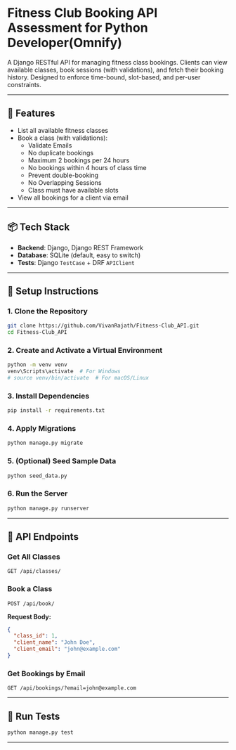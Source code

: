 #  Fitness Club Booking API Assessment for Python Developer(Omnify)

A Django RESTful API for managing fitness class bookings. Clients can view available classes, book sessions (with validations), and fetch their booking history. Designed to enforce time-bound, slot-based, and per-user constraints.

---

## 🚀 Features

- List all available fitness classes
- Book a class (with validations):
  - Validate Emails
  - No duplicate bookings
  - Maximum 2 bookings per 24 hours
  - No bookings within 4 hours of class time
  - Prevent double-booking
  - No Overlapping Sessions
  - Class must have available slots
- View all bookings for a client via email

---

## 📦 Tech Stack

- **Backend**: Django, Django REST Framework
- **Database**: SQLite (default, easy to switch)
- **Tests**: Django `TestCase` + DRF `APIClient`

---

## 🔧 Setup Instructions

### 1. Clone the Repository

```bash
git clone https://github.com/VivanRajath/Fitness-Club_API.git
cd Fitness-Club_API
```

### 2. Create and Activate a Virtual Environment

```bash
python -m venv venv
venv\Scripts\activate  # For Windows
# source venv/bin/activate  # For macOS/Linux
```

### 3. Install Dependencies

```bash
pip install -r requirements.txt
```

### 4. Apply Migrations

```bash
python manage.py migrate
```

### 5. (Optional) Seed Sample Data

```bash
python seed_data.py
```

### 6. Run the Server

```bash
python manage.py runserver
```

---

## 📡 API Endpoints

### Get All Classes

```
GET /api/classes/
```

### Book a Class

```
POST /api/book/
```

**Request Body:**

```json
{
  "class_id": 1,
  "client_name": "John Doe",
  "client_email": "john@example.com"
}
```

### Get Bookings by Email

```
GET /api/bookings/?email=john@example.com
```

---

## 🧪 Run Tests

```bash
python manage.py test
```

---


